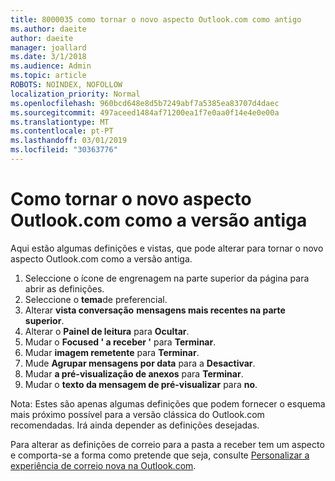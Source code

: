 ```yaml
---
title: 8000035 como tornar o novo aspecto Outlook.com como antigo
ms.author: daeite
author: daeite
manager: joallard
ms.date: 3/1/2018
ms.audience: Admin
ms.topic: article
ROBOTS: NOINDEX, NOFOLLOW
localization_priority: Normal
ms.openlocfilehash: 960bcd648e8d5b7249abf7a5385ea83707d4daec
ms.sourcegitcommit: 497aceed1484af71200ea1f7e0aa0f14e4e0e00a
ms.translationtype: MT
ms.contentlocale: pt-PT
ms.lasthandoff: 03/01/2019
ms.locfileid: "30363776"
---
```

# <a name="how-to-make-the-new-outlookcom-look-like-the-old-version"></a>Como tornar o novo aspecto Outlook.com como a versão antiga

Aqui estão algumas definições e vistas, que pode alterar para tornar o novo aspecto Outlook.com como a versão antiga.

1. Seleccione o ícone de engrenagem na parte superior da página para abrir as definições.
2. Seleccione o **tema**de preferencial.
3. Alterar **vista conversação** **mensagens mais recentes na parte superior**.
4. Alterar o **Painel de leitura** para **Ocultar**.
5. Mudar o **Focused ' a receber '** para **Terminar**.
6. Mudar **imagem remetente** para **Terminar**. 
7. Mude **Agrupar mensagens por data** para a **Desactivar**. 
8. Mudar **a pré-visualização de anexos** para **Terminar**. 
9. Mudar o **texto da mensagem de pré-visualizar** para **no**.

Nota: Estes são apenas algumas definições que podem fornecer o esquema mais próximo possível para a versão clássica do Outlook.com recomendadas. Irá ainda depender as definições desejadas.

Para alterar as definições de correio para a pasta a receber tem um aspecto e comporta-se a forma como pretende que seja, consulte [Personalizar a experiência de correio nova na Outlook.com](https://support.office.com/article/b41c2ecb-f23c-42b3-b7f8-659646d5e58c).